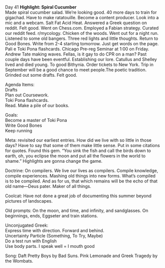 Day 41 **Highlight: Spiral Cucumber**  
Made spiral cucumber salad. We’re looking good. 40 more days to train for gigachad. Have to make ratatouille. Become a content producer. Look into a mic and a webcam. Salt Fat Acid Heat. Answered a Greek question on reddit. Felt good. Went on Chess.com. Employed a Fabian strategy. Curated our reddit feed. r/mycology. Chicken of the woods. Went out for a night run. Listened to some old bangers. Three red lights and little thoughts. Return to Good Bones. Write from 2-4 starting tomorrow. Just get words on the page. Pali e Toki Pona flashcards. Chicago Pre-reg Seminar at 1:00 on Friday. Andrew Tate making waves. Fellas, is it gay to do CPR on a man? Past couple days have been eventful. Establishing our lore. Catullus and Shelley lived and died young. To good Bithynia. Order tickets to New York. Trip in September will be a good chance to meet people.The poetic tradition. Grinded out some drafts. Felt good. 

Agenda Items:  
Drafts  
Plan out Coursework.   
Toki Pona flashcards.  
Read. Make a pile of our books.

Goals:  
Become a master of Toki Pona  
Write Good Bones  
Keep running

Meta: revisited our earliest entries. How did we live with so little in those days? Have to say that some of them make little sense. Put in some citations for quotes. Found this gem. “You sink the fish and call the birds down to earth, oh, you eclipse the moon and put all the flowers in the world to shame.” Highlights are gonna change the game.

Doctrine: On compilers. We live our lives as compilers. Compile knowledge, compile experiences. Mashing old things into new forms. What’s compiled is to be compiled. And as for us, that which remains will be the echo of that old name—Deus pater. Maker of all things. 

Coolcat: Have not done a great job of documenting this summer beyond pictures of landscapes. 

Old prompts: On the moon, and time, and infinity, and sandglasses. On beginnings, ends, Eggseter and train stations.

Unconjugated Greek:  
Express time with direction. Forward and behind.   
Uncertainty Particle (Something, To Try, Maybe)  
Do a test run with English  
Use body parts. I speak well \= I mouth good

Song: Daft Pretty Boys by Bad Suns. Pink Lemonade and Greek Tragedy by the Wombats.
